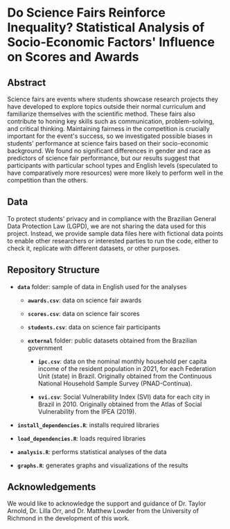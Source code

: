 # **Do Science Fairs Reinforce Inequality? Statistical Analysis of Socio-Economic Factors' Influence on Scores and Awards**

## **Abstract**

Science fairs are events where students showcase research projects they have developed to explore topics outside their normal curriculum and familiarize themselves with the scientific method. These fairs also contribute to honing key skills such as communication, problem-solving, and critical thinking. Maintaining fairness in the competition is crucially important for the event's success, so we investigated possible biases in students' performance at science fairs based on their socio-economic background. We found no significant differences in gender and race as predictors of science fair performance, but our results suggest that participants with particular school types and English levels (speculated to have comparatively more resources) were more likely to perform well in the competition than the others.

## **Data**

To protect students' privacy and in compliance with the Brazilian General Data Protection Law (LGPD), we are not sharing the data used for this project. Instead, we provide sample data files here with fictional data points to enable other researchers or interested parties to run the code, either to check it, replicate with different datasets, or other purposes.

## **Repository Structure**

-   **`data`** folder: sample of data in English used for the analyses

    -   **`awards.csv`**: data on science fair awards

    -   **`scores.csv`**: data on science fair scores

    -   **`students.csv`**: data on science fair participants

    -   **`external`** folder: public datasets obtained from the Brazilian government

        -   **`ipc.csv`**: data on the nominal monthly household per capita income of the resident population in 2021, for each Federation Unit (state) in Brazil. Originally obtained from the Continuous National Household Sample Survey (PNAD-Contínua).

        -   **`svi.csv`**: Social Vulnerability Index (SVI) data for each city in Brazil in 2010. Originally obtained from the Atlas of Social Vulnerability from the IPEA (2019).

-   **`install_dependencies.R`**: installs required libraries

-   **`load_dependencies.R`**: loads required libraries

-   **`analysis.R`**: performs statistical analyses of the data

-   **`graphs.R`**: generates graphs and visualizations of the results

## **Acknowledgements**

We would like to acknowledge the support and guidance of Dr. Taylor Arnold, Dr. Lilla Orr, and Dr. Matthew Lowder from the University of Richmond in the development of this work.
